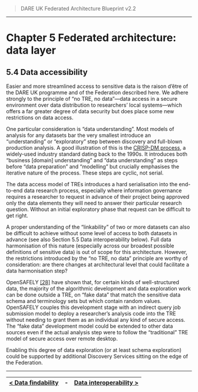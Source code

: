 > DARE UK Federated Architecture Blueprint  v2.2
----

# Chapter 5 Federated architecture: data layer
## 5.4 Data accessibility

Easier and more streamlined access to sensitive data is the raison d’être of the DARE UK programme and of the Federation described here. We adhere strongly to the principle of “no TRE, no data”—data access in a secure environment over data distribution to researchers’ local systems—which offers a far greater degree of data security but does place some new restrictions on data access.

One particular consideration is “data understanding”. Most models of analysis for any datasets bar the very smallest introduce an “understanding” or “exploratory” step between discovery and full-blown production analysis. A good illustration of this is the [CRISP-DM process](https://www.datascience-pm.com/crisp-dm-2/), a widely-used industry standard dating back to the 1990s. It introduces both “business [domain] understanding” and “data understanding” as steps before “data preparation” and “modelling” but crucially emphasises the iterative nature of the process. These steps are cyclic, not serial.

The data access model of TREs introduces a hard serialisation into the end-to-end data research process, especially where information governance requires a researcher to request in advance of their project being approved only the data elements they will need to answer their particular research question. Without an initial exploratory phase that request can be difficult to get right.

A proper understanding of the “linkability” of two or more datasets can also be difficult to achieve without some level of access to both datasets in advance (see also Section 5.5 Data interoperability below). Full data harmonisation of this nature (especially across our broadest possible definitions of sensitive data) is out of scope for this architecture. However, the restrictions introduced by the “no TRE, no data” principle are worthy of consideration: are there changes at architectural level that could facilitate a data harmonisation step?

OpenSAFELY [[28]](../References.md#ref-28) have shown that, for certain kinds of well-structured data, the majority of the algorithmic development and data exploration work can be done outside a TRE, on “fake data” that match the sensitive data schema and terminology sets but which contain random values. OpenSAFELY couples this development stage with an indirect query job submission model to deploy a researcher’s analysis code into the TRE without needing to grant them as an individual any kind of secure access. The “fake data” development model could be extended to other data sources even if the actual analysis step were to follow the “traditional” TRE model of secure access over remote desktop.

Enabling this degree of data exploration (or at least schema exploration) could be supported by additional Discovery Services sitting on the edge of the Federation.

----

| [< Data findability](5_3_Data_Findability.md) | - | [Data interoperability >](5_5_Data_Interoperability.md) |
| ---- | ---- | ---- |



